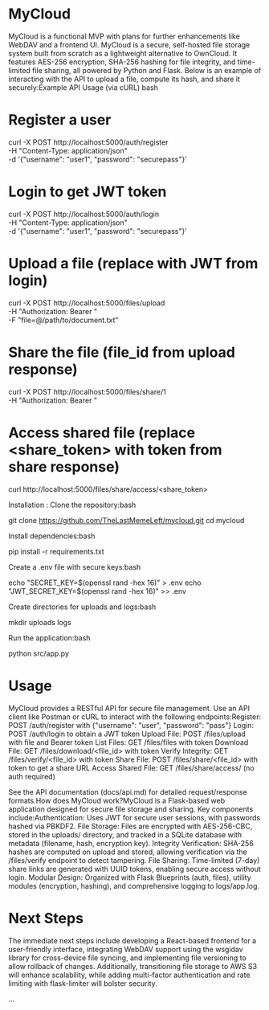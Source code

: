# MyCloud
MyCloud is a functional MVP with plans for further enhancements like WebDAV and a frontend UI.
MyCloud is a secure, self-hosted file storage system built from scratch as a lightweight alternative to OwnCloud. It features AES-256 encryption, SHA-256 hashing for file integrity, and time-limited file sharing, all powered by Python and Flask. Below is an example of interacting with the API to upload a file, compute its hash, and share it securely:Example API Usage (via cURL)  bash

# Register a user
curl -X POST http://localhost:5000/auth/register \
  -H "Content-Type: application/json" \
  -d '{"username": "user1", "password": "securepass"}'

# Login to get JWT token
curl -X POST http://localhost:5000/auth/login \
  -H "Content-Type: application/json" \
  -d '{"username": "user1", "password": "securepass"}'

# Upload a file (replace <token> with JWT from login)
curl -X POST http://localhost:5000/files/upload \
  -H "Authorization: Bearer <token>" \
  -F "file=@/path/to/document.txt"

# Share the file (file_id from upload response)
curl -X POST http://localhost:5000/files/share/1 \
  -H "Authorization: Bearer <token>"

# Access shared file (replace <share_token> with token from share response)
curl http://localhost:5000/files/share/access/<share_token>

Installation : Clone the repository:bash

git clone https://github.com/TheLastMemeLeft/mycloud.git
cd mycloud

Install dependencies:bash

pip install -r requirements.txt

Create a .env file with secure keys:bash

echo "SECRET_KEY=$(openssl rand -hex 16)" > .env
echo "JWT_SECRET_KEY=$(openssl rand -hex 16)" >> .env

Create directories for uploads and logs:bash

mkdir uploads logs

Run the application:bash

python src/app.py

# Usage
MyCloud provides a RESTful API for secure file management. Use an API client like Postman or cURL to interact with the following endpoints:Register: POST /auth/register with {"username": "user", "password": "pass"}
Login: POST /auth/login to obtain a JWT token
Upload File: POST /files/upload with file and Bearer token
List Files: GET /files/files with token
Download File: GET /files/download/<file_id> with token
Verify Integrity: GET /files/verify/<file_id> with token
Share File: POST /files/share/<file_id> with token to get a share URL
Access Shared File: GET /files/share/access/<token> (no auth required)

See the API documentation (docs/api.md) for detailed request/response formats.How does MyCloud work?MyCloud is a Flask-based web application designed for secure file storage and sharing. Key components include:Authentication: Uses JWT for secure user sessions, with passwords hashed via PBKDF2.
File Storage: Files are encrypted with AES-256-CBC, stored in the uploads/ directory, and tracked in a SQLite database with metadata (filename, hash, encryption key).
Integrity Verification: SHA-256 hashes are computed on upload and stored, allowing verification via the /files/verify endpoint to detect tampering.
File Sharing: Time-limited (7-day) share links are generated with UUID tokens, enabling secure access without login.
Modular Design: Organized with Flask Blueprints (auth, files), utility modules (encryption, hashing), and comprehensive logging to logs/app.log.

# Next Steps
The immediate next steps include developing a React-based frontend for a user-friendly interface, integrating WebDAV support using the wsgidav library for cross-device file syncing, and implementing file versioning to allow rollback of changes. Additionally, transitioning file storage to AWS S3 will enhance scalability, while adding multi-factor authentication and rate limiting with flask-limiter will bolster security.



...
